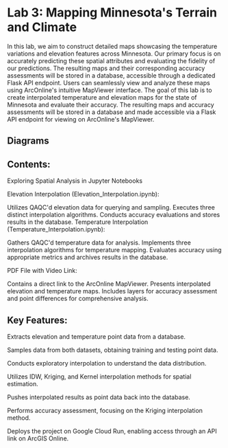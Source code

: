 # Lab 3: Mapping Minnesota's Terrain and Climate

In this lab, we aim to construct detailed maps showcasing the temperature variations and elevation features across Minnesota. Our primary focus is on accurately predicting these spatial attributes and evaluating the fidelity of our predictions. The resulting maps and their corresponding accuracy assessments will be stored in a database, accessible through a dedicated Flask API endpoint. Users can seamlessly view and analyze these maps using ArcOnline's intuitive MapViewer interface.
The goal of this lab is to create interpolated temperature and elevation maps for the state of Minnesota and evaluate their accuracy. The resulting maps and accuracy assessments will be stored in a database and made accessible via a Flask API endpoint for viewing on ArcOnline's MapViewer.

## Diagrams


## Contents:

Exploring Spatial Analysis in Jupyter Notebooks

Elevation Interpolation (Elevation_Interpolation.ipynb):

Utilizes QAQC'd elevation data for querying and sampling.
Executes three distinct interpolation algorithms.
Conducts accuracy evaluations and stores results in the database.
Temperature Interpolation (Temperature_Interpolation.ipynb):

Gathers QAQC'd temperature data for analysis.
Implements three interpolation algorithms for temperature mapping.
Evaluates accuracy using appropriate metrics and archives results in the database.

PDF File with Video Link:

Contains a direct link to the ArcOnline MapViewer.
Presents interpolated elevation and temperature maps.
Includes layers for accuracy assessment and point differences for comprehensive analysis.

## Key Features:

Extracts elevation and temperature point data from a database.

Samples data from both datasets, obtaining training and testing point data.

Conducts exploratory interpolation to understand the data distribution.

Utilizes IDW, Kriging, and Kernel interpolation methods for spatial estimation.

Pushes interpolated results as point data back into the database.

Performs accuracy assessment, focusing on the Kriging interpolation method.

Deploys the project on Google Cloud Run, enabling access through an API link on ArcGIS Online.



